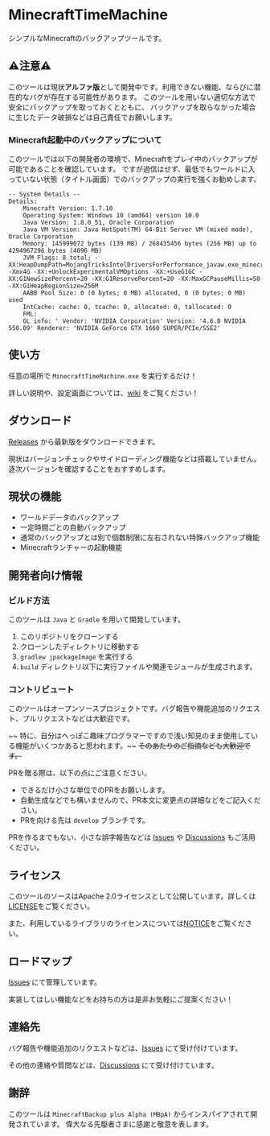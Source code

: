 # MinecraftTimeMachine

シンプルなMinecraftのバックアップツールです。

## ⚠️注意⚠️

このツールは現状**アルファ版**として開発中です。利用できない機能、ならびに潜在的なバグが存在する可能性があります。
このツールを用いない適切な方法で安全にバックアップを取っておくとともに、
バックアップを取らなかった場合に生じたデータ破損などは自己責任でお願いします。

### Minecraft起動中のバックアップについて

このツールでは以下の開発者の環境で、Minecraftをプレイ中のバックアップが可能であることを確認しています。
ですが過信はせず、最低でもワールドに入っていない状態（タイトル画面）でのバックアップの実行を強くお勧めします。

```log
-- System Details --
Details:
	Minecraft Version: 1.7.10
	Operating System: Windows 10 (amd64) version 10.0
	Java Version: 1.8.0_51, Oracle Corporation
	Java VM Version: Java HotSpot(TM) 64-Bit Server VM (mixed mode), Oracle Corporation
	Memory: 145999072 bytes (139 MB) / 268435456 bytes (256 MB) up to 4294967296 bytes (4096 MB)
	JVM Flags: 8 total; -XX:HeapDumpPath=MojangTricksIntelDriversForPerformance_javaw.exe_minecraft.exe.heapdump -Xmx4G -XX:+UnlockExperimentalVMOptions -XX:+UseG1GC -XX:G1NewSizePercent=20 -XX:G1ReservePercent=20 -XX:MaxGCPauseMillis=50 -XX:G1HeapRegionSize=256M
	AABB Pool Size: 0 (0 bytes; 0 MB) allocated, 0 (0 bytes; 0 MB) used
	IntCache: cache: 0, tcache: 0, allocated: 0, tallocated: 0
	FML: 
	GL info: ' Vendor: 'NVIDIA Corporation' Version: '4.6.0 NVIDIA 550.09' Renderer: 'NVIDIA GeForce GTX 1660 SUPER/PCIe/SSE2'
```

## 使い方

任意の場所で `MinecraftTimeMachine.exe` を実行するだけ！

詳しい説明や、設定画面については、[wiki](https://github.com/hizumiaoba/MinecraftTimeMachine/wiki)
をご覧ください！

## ダウンロード

[Releases](https://github.com/hizumiaoba/MinecraftTimeMachine/releases) から最新版をダウンロードできます。

現状はバージョンチェックやサイドローディング機能などは搭載していません。逐次バージョンを確認することをおすすめします。

## 現状の機能

- ワールドデータのバックアップ
- 一定時間ごとの自動バックアップ
- 通常のバックアップとは別で個数制限に左右されない特殊バックアップ機能
- Minecraftランチャーの起動機能

## 開発者向け情報

### ビルド方法

このツールは `Java` と `Gradle` を用いて開発しています。

1. このリポジトリをクローンする
2. クローンしたディレクトリに移動する
3. `gradlew jpackageImage` を実行する
4. `build` ディレクトリ以下に実行ファイルや関連モジュールが生成されます。

### コントリビュート

このツールはオープンソースプロジェクトです。バグ報告や機能追加のリクエスト、プルリクエストなどは大歓迎です。

~~
特に、自分はへっぽこ趣味プログラマーですので浅い知見のまま使用している機能がいくつかあると思われます。~~
~~そのあたりのご指摘なども大歓迎です。~~

PRを贈る際は、以下の点にご注意ください。

- できるだけ小さな単位でのPRをお願いします。
- 自動生成などでも構いませんので、PR本文に変更点の詳細などをご記入ください。
- PRを向ける先は `develop` ブランチです。

PRを作るまでもない、小さな誤字報告などは [Issues](https://github.com/hizumiaoba/MinecraftTimeMachine/issues)
や [Discussions](https://github.com/hizumiaoba/MinecraftTimeMachine/discussions) もご活用ください。

## ライセンス

このツールのソースはApache 2.0ライセンスとして公開しています。詳しくは[LICENSE](LICENSE)をご覧ください。

また、利用しているライブラリのライセンスについては[NOTICE](NOTICE)をご覧ください。

## ロードマップ

[Issues](https://github.com/hizumiaoba/MinecraftTimeMachine/issues) にて管理しています。

実装してほしい機能などをお持ちの方は是非お気軽にご提案ください！

## 連絡先

バグ報告や機能追加のリクエストなどは、[Issues](https://github.com/hizumiaoba/MinecraftTimeMachine/issues)
にて受け付けています。

その他の連絡や質問などは、[Discussions](https://github.com/hizumiaoba/MinecraftTimeMachine/discussions)
にて受け付けています。

## 謝辞

このツールは `MinecraftBackup plus Alpha (MBpA)` からインスパイアされて開発されています。
偉大なる先駆者さまに感謝と敬意を表します。
